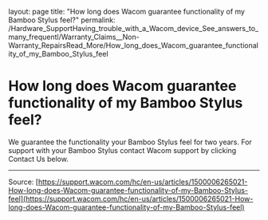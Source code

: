 layout: page
title: "How long does Wacom guarantee functionality of my Bamboo Stylus feel?"
permalink: /Hardware_SupportHaving_trouble_with_a_Wacom_device_See_answers_to_many_frequentl/Warranty_Claims__Non-Warranty_RepairsRead_More/How_long_does_Wacom_guarantee_functionality_of_my_Bamboo_Stylus_feel

# How long does Wacom guarantee functionality of my Bamboo Stylus feel?

We guarantee the functionality your Bamboo Stylus feel for two years. For support with your Bamboo Stylus contact Wacom support by clicking Contact Us below.

---
Source: [https://support.wacom.com/hc/en-us/articles/1500006265021-How-long-does-Wacom-guarantee-functionality-of-my-Bamboo-Stylus-feel](https://support.wacom.com/hc/en-us/articles/1500006265021-How-long-does-Wacom-guarantee-functionality-of-my-Bamboo-Stylus-feel)
